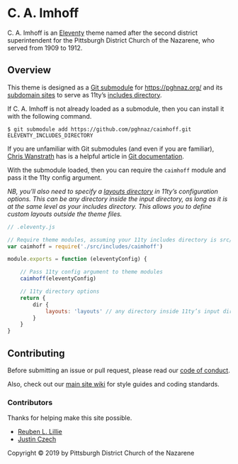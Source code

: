 # C. A. Imhoff

C. A. Imhoff is an [Eleventy](https://www.11ty.io/docs/templates/) theme named after the second district superintendent for the Pittsburgh District Church of the Nazarene, who served from 1909 to 1912.

## Overview

This theme is designed as a [Git submodule](https://git-scm.com/docs/git-submodule) for https://pghnaz.org/ and its [subdomain sites](https://github.com/pghnaz) to serve as 11ty’s [includes directory](https://www.11ty.io/docs/config/#directory-for-includes).

If C. A. Imhoff is not already loaded as a submodule, then you can install it with the following command.

```cli
$ git submodule add https://github.com/pghnaz/caimhoff.git ELEVENTY_INCLUDES_DIRECTORY
```

If you are unfamiliar with Git submodules (and even if you are familiar), [Chris Wanstrath](https://github.com/defunkt) has is a helpful article in [Git documentation](https://git-scm.com/book/en/v2/Git-Tools-Submodules).

With the submodule loaded, then you can require the `caimhoff` module and pass it the 11ty config argument.

_NB, you’ll also need to specify a [layouts directory](https://www.11ty.io/docs/config/#directory-for-layouts-(optional)) in 11ty’s configuration options. This can be any directory inside the input directory, as long as it is at the same level as your includes directory. This allows you to define custom layouts outside the theme files._

```js
// .eleventy.js

// Require theme modules, assuming your 11ty includes directory is src/includes/
var caimhoff = require('./src/includes/caimhoff')

module.exports = function (eleventyConfig) {

	// Pass 11ty config argument to theme modules
	caimhoff(eleventyConfig)

	// 11ty directory options
	return {
		dir {
			layouts: 'layouts' // any directory inside 11ty’s input directory
		}
	}
}

```

## Contributing

Before submitting an issue or pull request, please read our [code of conduct](https://github.com/pghnaz/caimhoff/blob/master/CODE_OF_CONDUCT.md).

Also, check out our [main site wiki](https://github.com/pghnaz/pghnaz.org/wiki) for style guides and coding standards.

### Contributors

Thanks for helping make this site possible.

* [Reuben L. Lillie](https://github.com/reubenlillie/)
* [Justin Czech](https://github.com/czechju/)

Copyright &copy; 2019 by Pittsburgh District Church of the Nazarene

